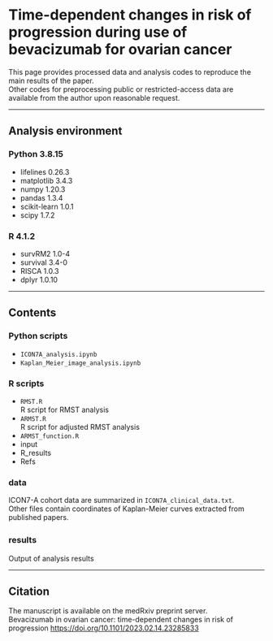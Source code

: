 # Time-dependent changes in risk of progression during use of bevacizumab for ovarian cancer

  This page provides processed data and analysis codes to reproduce the main results of the paper.   
  Other codes for preprocessing public or restricted-access data are available from the author upon reasonable request.

---
## Analysis environment
### Python 3.8.15
- lifelines 0.26.3
- matplotlib 3.4.3
- numpy 1.20.3
- pandas 1.3.4
- scikit-learn 1.0.1
- scipy 1.7.2
### R 4.1.2
- survRM2  1.0-4
- survival 3.4-0
- RISCA 1.0.3
- dplyr 1.0.10 

---
## Contents
### Python scripts  
- ```ICON7A_analysis.ipynb```
- ```Kaplan_Meier_image_analysis.ipynb```
### R scripts
- ```RMST.R```  
R script for RMST analysis
- ```ARMST.R```  
R script for adjusted RMST analysis
- ```ARMST_function.R```
- input
- R_results
- Refs
### data
ICON7-A cohort data are summarized in ```ICON7A_clinical_data.txt```.  
Other files contain coordinates of Kaplan-Meier curves extracted from published papers.
### results　　　
Output of analysis results

---
## Citation
   The manuscript is available on the medRxiv preprint server.   
   Bevacizumab in ovarian cancer: time-dependent changes in risk of progression 
   https://doi.org/10.1101/2023.02.14.23285833
